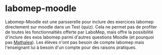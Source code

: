 # labomep-moodle
 
Labomep-Moodle est une parsserelle pour inclure des exercices labomep directement sur moodle dans un Test (quiz).
Cela ne permet pas de profiter de toutes les fonctionnaltiés offerte par LaboMep, mais offre la possibilité d'inclure des exos labomep parmi d'autres questions Moodle (et pourquoi pas [Mathalea](https://coopmaths.fr/mathalea.html?v=moodle&z=1)).
Les élèves n'ont pas besoin de compte labomep mais l'enseignant lui à besoin d'un compte pour des raisons pratiques.

